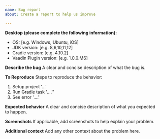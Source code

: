 ```yaml
---
name: Bug report
about: Create a report to help us improve

---
```


**Desktop (please complete the following information):**
 - OS: [e.g. Windows, Ubuntu, iOS]
 - JDK version: [e.g. 8,9,10,11,12] 
 - Gradle version: [e.g. 4.10.2]
 - Vaadin Plugin version: [e.g. 1.0.0.M6]

**Describe the bug**
A clear and concise description of what the bug is.

**To Reproduce**
Steps to reproduce the behavior:
1. Setup project  '...'
2. Run Gradle task '....''
4. See error '....'

**Expected behavior**
A clear and concise description of what you expected to happen.

**Screenshots**
If applicable, add screenshots to help explain your problem.

**Additional context**
Add any other context about the problem here.
